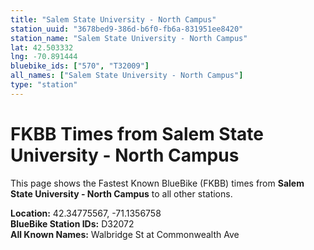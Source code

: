 ```yaml
---
title: "Salem State University - North Campus"
station_uuid: "3678bed9-386d-b6f0-fb6a-831951ee8420"
station_name: "Salem State University - North Campus"
lat: 42.503332
lng: -70.891444
bluebike_ids: ["570", "T32009"]
all_names: ["Salem State University - North Campus"]
type: "station"
---
```


# FKBB Times from Salem State University - North Campus

This page shows the Fastest Known BlueBike (FKBB) times from **Salem State University - North Campus** to all other stations.

**Location:** 42.34775567, -71.1356758  
**BlueBike Station IDs:** D32072  
**All Known Names:** Walbridge St at Commonwealth Ave

